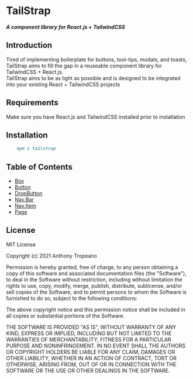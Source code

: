 # TailStrap

**_A component library for React.js + TailwindCSS_**

## Introduction

Tired of implementing boilerplate for buttons, tool-tips, modals, and toasts,
TailStrap aims to fill the gap in a reuseable component library for TailwindCSS + React.js.  
TailStrap aims to be as light as possible and is designed to be integrated into your existing React + TailwindCSS projects

## Requirements

Make sure you have React.js and TailwindCSS installed prior to installation

## Installation

```md
    npm i tailstrap
```

## Table of Contents

- [Box](./Components/Box.MD)
- [Button](./Components/Button.MD)
- [DropButton](./Components/DropButton.MD)
- [Nav.Bar](./Components/Nav.Bar.MD)
- [Nav.Item](./Components/Nav.Item.MD)
- [Page](./Layout/Page.MD)

## License

MIT License

Copyright (c) 2021 Anthony Tropeano

Permission is hereby granted, free of charge, to any person obtaining a copy
of this software and associated documentation files (the "Software"), to deal
in the Software without restriction, including without limitation the rights
to use, copy, modify, merge, publish, distribute, sublicense, and/or sell
copies of the Software, and to permit persons to whom the Software is
furnished to do so, subject to the following conditions:

The above copyright notice and this permission notice shall be included in all
copies or substantial portions of the Software.

THE SOFTWARE IS PROVIDED "AS IS", WITHOUT WARRANTY OF ANY KIND, EXPRESS OR
IMPLIED, INCLUDING BUT NOT LIMITED TO THE WARRANTIES OF MERCHANTABILITY,
FITNESS FOR A PARTICULAR PURPOSE AND NONINFRINGEMENT. IN NO EVENT SHALL THE
AUTHORS OR COPYRIGHT HOLDERS BE LIABLE FOR ANY CLAIM, DAMAGES OR OTHER
LIABILITY, WHETHER IN AN ACTION OF CONTRACT, TORT OR OTHERWISE, ARISING FROM,
OUT OF OR IN CONNECTION WITH THE SOFTWARE OR THE USE OR OTHER DEALINGS IN THE
SOFTWARE.

